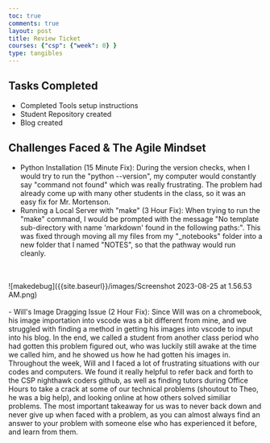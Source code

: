 ```yaml
---
toc: true
comments: true
layout: post
title: Review Ticket
courses: {"csp": {"week": 0} }
type: tangibles
---
```

## Tasks Completed
- Completed Tools setup instructions
- Student Repository created
- Blog created

## Challenges Faced & The Agile Mindset
- Python Installation (15 Minute Fix): During the version checks, when I would try to run the "python --version", my computer would constantly say "command not found"
which was really frustrating. The problem had already come up with many other students in the class, so it was an easy fix for Mr. Mortenson.
- Running a Local Server with "make" (3 Hour Fix): When trying to run the "make" command, I would be prompted with the message "No template sub-directory with name 'markdown' found in the following paths:". This was fixed through moving all my files from my "_notebooks" folder into a new folder that I named "NOTES", so that the pathway would run cleanly.
<br>
<br>
![makedebug]({{site.baseurl}}/images/Screenshot 2023-08-25 at 1.56.53 AM.png)
<br>
<br>
- Will's Image Dragging Issue (2 Hour Fix): Since Will was on a chromebook, his
image importation into vscode was a bit different from mine, and we struggled with
finding a method in getting his images into vscode to input into his blog. In the end,
we called a student from another class period who had gotten this problem figured out,
who was luckily still awake at the time we called him, and he showed us how he had
gotten his images in.
<br>
Throughout the week, Will and I faced a lot of frustrating situations with our codes and computers. We found it really helpful to refer back and forth to the CSP nighthawk coders github, as well as finding tutors during Office Hours to take a crack at some of our technical problems (shoutout to Theo, he was a big help), and looking online at how others solved similiar problems. The most important takeaway for us was to never back down and never give up when faced with a problem, as you can almost always find an answer to your problem with someone else who has experienced it before, and learn from them.